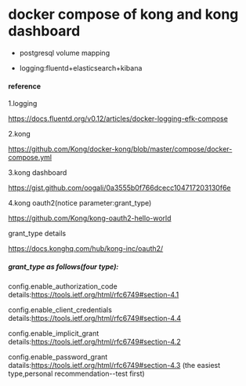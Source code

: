 # docker compose of kong and kong dashboard

- postgresql volume mapping 

- logging:fluentd+elasticsearch+kibana

#### reference

1.logging

https://docs.fluentd.org/v0.12/articles/docker-logging-efk-compose

2.kong

https://github.com/Kong/docker-kong/blob/master/compose/docker-compose.yml

3.kong dashboard

https://gist.github.com/oogali/0a3555b0f766dcecc104717203130f6e

4.kong oauth2(notice parameter:grant_type)

https://github.com/Kong/kong-oauth2-hello-world

grant_type details

https://docs.konghq.com/hub/kong-inc/oauth2/

##### grant_type as follows(four type):
config.enable_authorization_code  details:https://tools.ietf.org/html/rfc6749#section-4.1

config.enable_client_credentials  details:https://tools.ietf.org/html/rfc6749#section-4.4

config.enable_implicit_grant details:https://tools.ietf.org/html/rfc6749#section-4.2

config.enable_password_grant datails:https://tools.ietf.org/html/rfc6749#section-4.3 (the easiest type,personal recommendation--test first)


